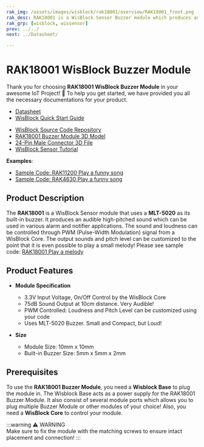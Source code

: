 ```yaml
---
rak_img: /assets/images/wisblock/rak18001/overview/RAK18001_front.png
rak_desc: RAK18001 is a WisBlock Sensor Buzzer module which produces an audible sound using the MLT-5020 Buzzer
rak_grp: [wisblock, wissensor]
prev: ../../
next: ../Datasheet/

---
```


# RAK18001 WisBlock Buzzer Module

Thank you for choosing **RAK18001 WisBlock Buzzer Module** in your awesome IoT Project! 🎉 To help you get started, we have provided you all the necessary documentations for your product.


* [Datasheet](../Datasheet/)
* <a href="../../Quickstart/" target="_blank">WisBlock Quick Start Guide</a>
<!---* [WisBlock Quick Start Guide](../../Quickstart/)-->
* [WisBlock Source Code Repository](https://github.com/RAKWireless/WisBlock/)
* [RAK18001 Buzzer Module 3D Model](https://downloads.rakwireless.com/3D_File/WisBlock/3D_RAK18001.stp)
* [24-Pin Male Connector 3D File](https://downloads.rakwireless.com/3D_File/Accessory/WisConnector/M24S1003K6M.stp)
* [WisBlock Sensor Tutorial](/Knowledge-Hub/Learn/WisBlock-Sensor-Tutorial/)

**Examples**: 

* [Sample Code: RAK11200 Play a funny song](https://github.com/RAKWireless/WisBlock/tree/master/examples/RAK11200/sensors/RAK18001_Buzzer)
* [Sample Code: RAK4630 Play a funny song](https://github.com/RAKWireless/WisBlock/tree/master/examples/RAK4630/sensors/RAK18001_Buzzer)

## Product Description

The **RAK18001** is a WisBlock Sensor module that uses a **MLT-5020** as its built-in buzzer. It produces an audible high-pitched sound which can be used in various alarm and notifier applications. The sound and loudness can be controlled through PWM (Pulse-Width Modulation) signal from a WisBlock Core. The output sounds and pitch level can be customized to the point that it is even possible to play a small melody! Please see sample code: [RAK18001 Play a melody](https://github.com/RAKWireless/WisBlock/tree/master/examples)

## Product Features  

* **Module Specification**
    * 3.3V Input Voltage, On/Off Control by the WisBlock Core
    * 75dB Sound Output at 10cm distance. Very Audible!  
    * PWM Controlled: Loudness and Pitch Level can be customized using your code  
    * Uses MLT-5020 Buzzer. Small and Compact, but Loud!
  
* **Size**
    * Module Size: 10mm x 10mm
    * Built-in Buzzer Size: 5mm x 5mm x 2mm

## Prerequisites  
  
To use the **RAK18001 Buzzer Module**, you need a **Wisblock Base** to plug the module in. The Wisblock Base acts as a power supply for the RAK18001 Buzzer Module. It also consist of several module ports which allows you to plug multiple Buzzer Module or other modules of your choice! Also, you need a **WisBlock Core** to control your module.

:::warning ⚠️ WARNING    
Make sure to fix the module with the matching screws to ensure intact placement and connection!
:::
